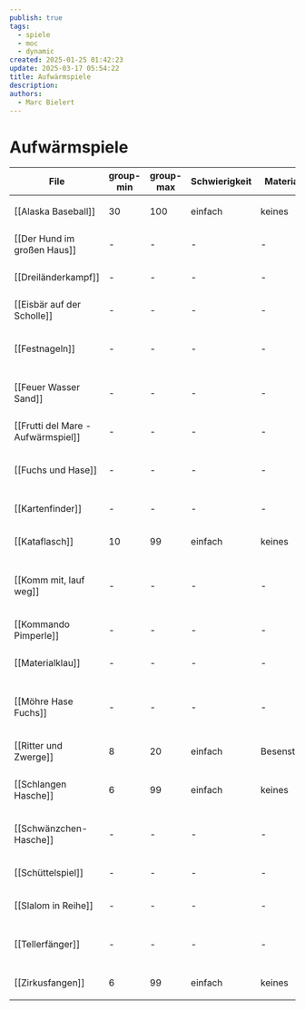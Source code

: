 ```yaml
---
publish: true
tags:
  - spiele
  - moc
  - dynamic
created: 2025-01-25 01:42:23
update: 2025-03-17 05:54:22
title: Aufwärmspiele
description: 
authors:
  - Marc Bielert
---
```


# Aufwärmspiele

<!-- QueryToSerialize: Table group-min, group-max, Schwierigkeit, Material, Spieldauer, category FROM #spiele AND "docs" WHERE contains(category, "warm-up") -->
<!-- SerializedQuery: Table group-min, group-max, Schwierigkeit, Material, Spieldauer, category FROM #spiele AND "docs" WHERE contains(category, "warm-up") -->

| File                                                                       | group-min | group-max | Schwierigkeit | Material   | Spieldauer | category                                                  |
| -------------------------------------------------------------------------- | --------- | --------- | ------------- | ---------- | ---------- | --------------------------------------------------------- |
| [[Alaska Baseball]]                               | 30        | 100       | einfach       | keines     | 5          | <ul><li>warm-up</li></ul>                                 |
| [[Der Hund im großen Haus]]               | \-        | \-        | \-            | \-         | \-         | <ul><li>warm-up</li></ul>                                 |
| [[Dreiländerkampf]]                               | \-        | \-        | \-            | \-         | \-         | <ul><li>warm-up</li></ul>                                 |
| [[Eisbär auf der Scholle]]                 | \-        | \-        | \-            | \-         | \-         | <ul><li>warm-up</li></ul>                                 |
| [[Festnageln]]                                         | \-        | \-        | \-            | \-         | \-         | <ul><li>fangen</li><li>warm-up</li></ul>                  |
| [[Feuer Wasser Sand]]                           | \-        | \-        | \-            | \-         | \-         | <ul><li>warm-up</li><li>bewegung</li></ul>                |
| [[Frutti del Mare - Aufwärmspiel]] | \-        | \-        | \-            | \-         | \-         | <ul><li>warm-up</li></ul>                                 |
| [[Fuchs und Hase]]                                 | \-        | \-        | \-            | \-         | \-         | <ul><li>fangen</li><li>warm-up</li></ul>                  |
| [[Kartenfinder]]                                     | \-        | \-        | \-            | \-         | \-         | <ul><li>warm-up</li></ul>                                 |
| [[Kataflasch]]                                         | 10        | 99        | einfach       | keines     | 5          | <ul><li>warm-up</li></ul>                                 |
| [[Komm mit, lauf weg]]                         | \-        | \-        | \-            | \-         | \-         | <ul><li>fangen</li><li>warm-up</li><li>action</li></ul>   |
| [[Kommando Pimperle]]                           | \-        | \-        | \-            | \-         | \-         | <ul><li>warm-up</li></ul>                                 |
| [[Materialklau]]                                     | \-        | \-        | \-            | \-         | \-         | <ul><li>warm-up</li></ul>                                 |
| [[Möhre Hase Fuchs]]                             | \-        | \-        | \-            | \-         | \-         | <ul><li>fangen</li><li>warm-up</li><li>bewegung</li></ul> |
| [[Ritter und Zwerge]]                           | 8         | 20        | einfach       | Besenstiel | 5-10       | <ul><li>warm-up</li></ul>                                 |
| [[Schlangen Hasche]]                             | 6         | 99        | einfach       | keines     | 5-10       | <ul><li>fangen</li><li>warm-up</li></ul>                  |
| [[Schwänzchen-Hasche]]                         | \-        | \-        | \-            | \-         | \-         | <ul><li>fangen</li><li>warm-up</li></ul>                  |
| [[Schüttelspiel]]                                   | \-        | \-        | \-            | \-         | \-         | <ul><li>warm-up</li></ul>                                 |
| [[Slalom in Reihe]]                               | \-        | \-        | \-            | \-         | \-         | <ul><li>warm-up</li></ul>                                 |
| [[Tellerfänger]]                                     | \-        | \-        | \-            | \-         | \-         | <ul><li>fangen</li><li>warm-up</li></ul>                  |
| [[Zirkusfangen]]                                     | 6         | 99        | einfach       | keines     | 10 -  15   | <ul><li>warm-up</li></ul>                                 |
<!-- SerializedQuery END -->
